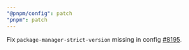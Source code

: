 ```yaml
---
"@pnpm/config": patch
"pnpm": patch
---
```


Fix `package-manager-strict-version` missing in config [#8195](https://github.com/pnpm/pnpm/issues/8195).
